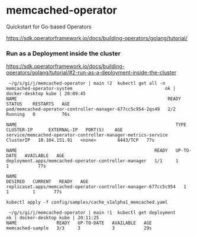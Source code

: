# memcached-operator
 Quickstart for Go-based Operators

https://sdk.operatorframework.io/docs/building-operators/golang/tutorial/

### Run as a Deployment inside the cluster

https://sdk.operatorframework.io/docs/building-operators/golang/tutorial/#2-run-as-a-deployment-inside-the-cluster

```
 ~/g/s/gi/j/memcached-operator | main !2  kubectl get all -n memcached-operator-system                                   ok | docker-desktop kube | 20:09:45 
NAME                                                         READY   STATUS    RESTARTS   AGE
pod/memcached-operator-controller-manager-677cc5c954-2qs49   2/2     Running   0          76s

NAME                                                            TYPE        CLUSTER-IP      EXTERNAL-IP   PORT(S)    AGE
service/memcached-operator-controller-manager-metrics-service   ClusterIP   10.104.151.91   <none>        8443/TCP   77s

NAME                                                    READY   UP-TO-DATE   AVAILABLE   AGE
deployment.apps/memcached-operator-controller-manager   1/1     1            1           77s

NAME                                                               DESIRED   CURRENT   READY   AGE
replicaset.apps/memcached-operator-controller-manager-677cc5c954   1         1         1       77s

kubectl apply -f config/samples/cache_v1alpha1_memcached.yaml

 ~/g/s/gi/j/memcached-operator | main !1  kubectl get deployment                                                         ok | docker-desktop kube | 20:11:25 
NAME               READY   UP-TO-DATE   AVAILABLE   AGE
memcached-sample   3/3     3            3           29s
```

